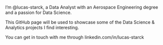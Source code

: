 I’m @lucas-starck, a Data Analyst with an Aerospace Engineering degree and a passion for Data Science.

This GitHub page will be used to showcase some of the Data Science & Analytics projects I find interesting.

You can get in touch with me through linkedin.com/in/lucas-starck


<!---
lucas-starck/lucas-starck is a ✨ special ✨ repository because its `README.md` (this file) appears on your GitHub profile.
You can click the Preview link to take a look at your changes.
--->
